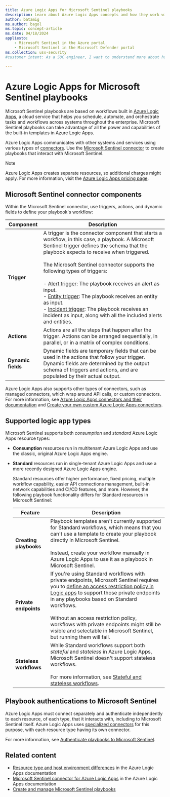 ```yaml
---
title: Azure Logic Apps for Microsoft Sentinel playbooks
description: Learn about Azure Logic Apps concepts and how they work with Microsoft Sentinel playbooks.
author: batamig
ms.author: bagol
ms.topic: concept-article
ms.date: 04/18/2024
appliesto:
    - Microsoft Sentinel in the Azure portal
    - Microsoft Sentinel in the Microsoft Defender portal
ms.collection: usx-security
#customer intent: As a SOC engineer, I want to understand more about how Azure Logic Apps works with Microsoft Sentinel playbooks to help me automate threat prevention and response.

---
```


# Azure Logic Apps for Microsoft Sentinel playbooks

Microsoft Sentinel playbooks are based on workflows built in [Azure Logic Apps](/azure/logic-apps/logic-apps-overview), a cloud service that helps you schedule, automate, and orchestrate tasks and workflows across systems throughout the enterprise. Microsoft Sentinel playbooks can take advantage of all the power and capabilities of the built-in templates in Azure Logic Apps.

Azure Logic Apps communicates with other systems and services using various types of [connectors](/connectors/). Use the [Microsoft Sentinel connector](/connectors/azuresentinel/) to create playbooks that interact with Microsoft Sentinel.

> [!NOTE]
> Azure Logic Apps creates separate resources, so additional charges might apply. For more information, visit the [Azure Logic Apps pricing page](https://azure.microsoft.com/pricing/details/logic-apps/).

## Microsoft Sentinel connector components

Within the Microsoft Sentinel connector, use triggers, actions, and dynamic fields to define your playbook's workflow:

|Component  |Description  |
|---------|---------|
|**Trigger**     |   A trigger is the connector component that starts a workflow, in this case, a playbook. A Microsoft Sentinel trigger defines the schema that the playbook expects to receive when triggered. <br><br>The Microsoft Sentinel connector supports the following types of triggers: <br><br>- [Alert trigger](/connectors/azuresentinel/#triggers): The playbook receives an alert as input.<br>  - [Entity trigger](/connectors/azuresentinel/#triggers): The playbook receives an entity as input.<br>  - [Incident trigger](/connectors/azuresentinel/#triggers): The playbook receives an incident as input, along with all the included alerts and entities.      |
|**Actions**     |   Actions are all the steps that happen after the trigger. Actions can be arranged sequentially, in parallel, or in a matrix of complex conditions. |
|**Dynamic fields**     |    Dynamic fields are temporary fields that can be used in the actions that follow your trigger. Dynamic fields are determined by the output schema of triggers and actions, and are populated by their actual output.  |

Azure Logic Apps also supports other types of connectors, such as managed connectors, which wrap around API calls, or custom connectors. For more information, see [Azure Logic Apps connectors and their documentation](/connectors/connector-reference/connector-reference-logicapps-connectors) and [Create your own custom Azure Logic Apps connectors](/connectors/custom-connectors/create-logic-apps-connector).

## Supported logic app types

Microsoft Sentinel supports both *consumption* and *standard* Azure Logic Apps resource types:

- **Consumption** resources run in multitenant Azure Logic Apps and use the classic, original Azure Logic Apps engine.

- **Standard** resources run in single-tenant Azure Logic Apps and use a more recently designed Azure Logic Apps engine.

    Standard resources offer higher performance, fixed pricing, multiple workflow capability, easier API connections management, built-in network capabilities and CI/CD features, and more. However, the following playbook functionality differs for Standard resources in Microsoft Sentinel:

    |Feature  |Description  |
    |---------|---------|
    |**Creating playbooks**  | Playbook templates aren't currently supported for Standard workflows, which means that you can't use a template to create your playbook directly in Microsoft Sentinel. <br><br>Instead, create your workflow manually in Azure Logic Apps to use it as a playbook in Microsoft Sentinel.       |
    |**Private endpoints**    |   If you're using Standard workflows with private endpoints, Microsoft Sentinel requires you to [define an access restriction policy in Logic apps](../define-playbook-access-restrictions.md) to support those private endpoints in any playbooks based on Standard workflows. <br><br> Without an access restriction policy, workflows with private endpoints might still be visible and selectable in Microsoft Sentinel, but running them will fail. |
    |**Stateless workflows**    | While Standard workflows support both *stateful* and *stateless* in Azure Logic Apps, Microsoft Sentinel doesn't support stateless workflows. <br><br>For more information, see [Stateful and stateless workflows](/azure/logic-apps/single-tenant-overview-compare#stateful-and-stateless-workflows).

## Playbook authentications to Microsoft Sentinel

Azure Logic Apps must connect separately and authenticate independently to each resource, of each type, that it interacts with, including to Microsoft Sentinel itself. Azure Logic Apps uses [specialized connectors](/connectors/connector-reference/) for this purpose, with each resource type having its own connector.

For more information, see [Authenticate playbooks to Microsoft Sentinel](../authenticate-playbooks-to-sentinel.md).

## Related content

- [Resource type and host environment differences](/azure/logic-apps/logic-apps-overview#resource-environment-differences) in the Azure Logic Apps documentation
- [Microsoft Sentinel connector for Azure Logic Apps](/connectors/azuresentinel/) in the Azure Logic Apps documentation
- [Create and manage Microsoft Sentinel playbooks](create-playbooks.md)

